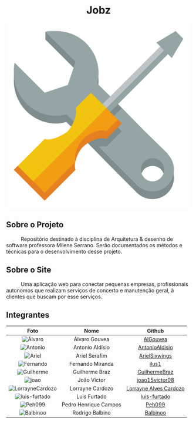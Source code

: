 # <center>Jobz

<p align='center'>
    <img src='assets/images/logo.png' width=auto height=auto>
</p>

## Sobre o Projeto

<p style="text-indent: 40px; align="justify"> Repositório destinado à disciplina de Arquitetura & desenho de software professora  Milene Serrano.
Serão documentados os métodos e técnicas para o desenvolvimento desse projeto.</p>

## Sobre o Site

<p style="text-indent: 40px; align = "justify">Uma aplicação web para conectar pequenas empresas, profissionais autonomos que realizam serviços de concerto e manutenção geral, à clientes que buscam por esse serviços.   </p>

## Integrantes

<center>

|                                                                Foto                                                                 |         Nome          |                                  Github                                  |
| :---------------------------------------------------------------------------------------------------------------------------------: | :-------------------: | :----------------------------------------------------------------------: |
|         <img width="150px" height = "140px"  style="border-radius:10%" src="https://github.com/AlGouvea.png" alt="Álvaro ">         |     Álvaro Gouvea     |            <a href="https://github.com/AlGouvea">AlGouvea</a>            |
|      <img width="150px" height = "140px"  style="border-radius:10%" src="https://github.com/AntonioAldisio.png" alt="Antonio">      |    Antonio Aldísio    |     <a href="https://github.com/AntonioAldisio"> AntonioAldisio</a>      |
|       <img width="150px" height = "140px"  style="border-radius:10%" src="https://github.com/ArielSixwings.png" alt="Ariel ">       |     Ariel Serafim     |      <a href="https://github.com/ArielSixwings"> ArielSixwings</a>       |
|         <img width="150px" height = "140px"  style="border-radius:10%" src="https://github.com/ilus1.png" alt="Fernando ">          |   Fernando Miranda    |              <a href="https://github.com/ilus1"> ilus1</a>               |
|     <img width="150px" height = "140px"  style="border-radius:10%" src="https://github.com/GuilhermeBraz.png" alt="Guilherme ">     |    Guilherme Braz     |      <a href="https://github.com/GuilhermeBraz"> GuilhermeBraz</a>       |
|       <img width="150px" height = "140px"  style="border-radius:10%" src="https://github.com/joao15victor08.png" alt="joao ">       |      João Victor      |     <a href="https://github.com/joao15victor08"> joao15victor08</a>      |
| <img width="150px" height = "140px"  style="border-radius:10%" src="https://github.com/LorrayneCardozo.png" alt="LorrayneCardozo "> |   Lorrayne Cardozo    | <a href="https://github.com/LorrayneCardozo"> Lorrayne Alves Cardozo</a> |
|    <img width="150px" height = "140px"  style="border-radius:10%" src="https://github.com/luis-furtado.png" alt="luis-furtado ">    |     Luis Furtado      |       <a href="https://github.com/luis-furtado"> luis-furtado</a>        |
|          <img width="150px" height = "140px"  style="border-radius:10%" src="https://github.com/Peh099.png" alt="Peh099 ">          | Pedro Henrique Campos |             <a href="https://github.com/Peh099"> Peh099</a>              |
|        <img width="150px" height = "140px"  style="border-radius:10%" src="https://github.com/Balbinoo.png" alt="Balbinoo ">        |    Rodrigo Balbino    |           <a href="https://github.com/Balbinoo"> Balbinoo</a>            |

</center>
